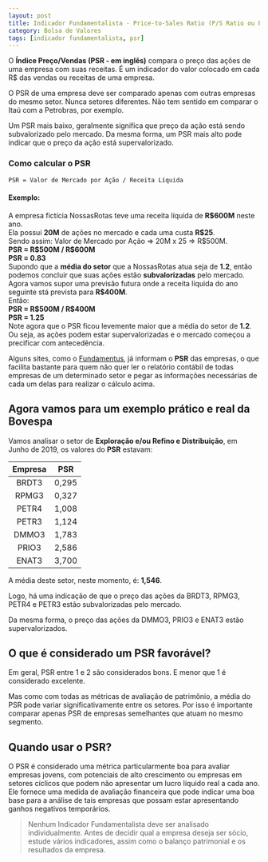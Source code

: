 ```yaml
---
layout: post
title: Indicador Fundamentalista - Price-to-Sales Ratio (P/S Ratio ou PSR)
category: Bolsa de Valores
tags: [indicador fundamentalista, psr]
---
```


O **Índice Preço/Vendas (PSR - em inglês)** compara o preço das ações de uma empresa com suas receitas. É um indicador do valor colocado em cada R$ das vendas ou receitas de uma empresa.

O PSR de uma empresa deve ser comparado apenas com outras empresas do mesmo setor. Nunca setores diferentes. Não tem sentido em comparar o Itaú com a Petrobras, por exemplo.

Um PSR mais baixo, geralmente significa que preço da ação está sendo subvalorizado pelo mercado. Da mesma forma, um PSR mais alto pode indicar que o preço da ação está supervalorizado.

### Como calcular o PSR

`PSR = Valor de Mercado por Ação / Receita Líquida`

#### Exemplo:

<p class="example">
    A empresa fictícia NossasRotas teve uma receita líquida de <b>R$600M</b> neste ano.<br />
    Ela possui <b>20M</b> de ações no mercado e cada uma custa <b>R$25</b>.<br />
    Sendo assim: Valor de Mercado por Ação => 20M x 25 => R$500M.<br />
    <b>PSR = R$500M / R$600M</b><br />
    <b>PSR = 0.83<br /></b>
    Supondo que a <b>média do setor</b> que a NossasRotas atua seja de <b>1.2</b>, então podemos concluir que suas ações estão <b>subvalorizadas</b> pelo mercado.<br />
    Agora vamos supor uma previsão futura onde a receita líquida do ano seguinte stá prevista para <b>R$400M</b>.<br />
    Então:<br />
    <b>PSR = R$500M / R$400M</b><br />
    <b>PSR = 1.25</b><br />
    Note agora que o PSR ficou levemente maior que a média do setor de <b>1.2</b>. Ou seja, as ações podem estar supervalorizadas e o mercado começou a precificar com antecedência.<br />
</p>

Alguns sites, como o [Fundamentus](http://www.fundamentus.com.br/), já informam o **PSR** das empresas, o que facilita bastante para quem não quer ler o relatório contábil de todas empresas de um determinado setor e pegar as informações necessárias de cada um delas para realizar o cálculo acima.

## Agora vamos para um exemplo prático e real da Bovespa

Vamos analisar o setor de **Exploração e/ou Refino e Distribuição**, em Junho de 2019, os valores do **PSR** estavam:

| Empresa | PSR |
| :---: | :---: |
| BRDT3 | 0,295 |
| RPMG3 | 0,327 |
| PETR4 | 1,008 |
| PETR3 | 1,124 |
| DMMO3 | 1,783 |
| PRIO3 | 2,586 |
| ENAT3 | 3,700 |

A média deste setor, neste momento, é: **1,546**.

Logo, há uma indicação de que o preço das ações da BRDT3, RPMG3, PETR4 e PETR3 estão subvalorizadas pelo mercado.

Da mesma forma, o preço das ações da DMMO3, PRIO3 e ENAT3 estão supervalorizados.

## O que é considerado um PSR favorável?

Em geral, PSR entre 1 e 2 são considerados bons. E menor que 1 é considerado excelente.

Mas como com todas as métricas de avaliação de patrimônio, a média do PSR pode variar significativamente entre os setores. Por isso é importante comparar apenas PSR de empresas semelhantes que atuam no mesmo segmento.

## Quando usar o PSR?

O PSR é considerado uma métrica particularmente boa para avaliar empresas jovens, com potenciais de alto crescimento ou empresas em setores cíclicos que podem não apresentar um lucro líquido real a cada ano. Ele fornece uma medida de avaliação financeira que pode indicar uma boa base para a análise de tais empresas que possam estar apresentando ganhos negativos temporários.

> Nenhum Indicador Fundamentalista deve ser analisado individualmente. Antes de decidir qual a empresa deseja ser sócio, estude vários indicadores, assim como o balanço patrimonial e os resultados da empresa. 